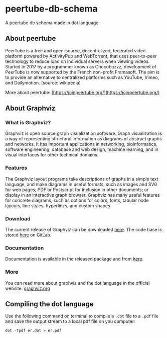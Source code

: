 # peertube-db-schema
A peertube db schema made in dot language

## About peertube
PeerTube is a free and open-source, decentralized, federated video platform powered by ActivityPub and WebTorrent, that uses peer-to-peer technology to reduce load on individual servers when viewing videos. Started in 2017 by a programmer known as Chocobozzz, development of PeerTube is now supported by the French non-profit Framasoft. The aim is to provide an alternative to centralized platforms such as YouTube, Vimeo, and Dailymotion. (source: wikipedia)

More about peertube:
[https://joinpeertube.org/](https://joinpeertube.org/)

## About Graphviz

### What is Graphviz?

Graphviz is open source graph visualization software. Graph visualization is a way of representing structural information as diagrams of abstract graphs and networks. It has important applications in networking, bioinformatics, software engineering, database and web design, machine learning, and in visual interfaces for other technical domains.

### Features

The Graphviz layout programs take descriptions of graphs in a simple text language, and make diagrams in useful formats, such as images and SVG for web pages; PDF or Postscript for inclusion in other documents; or display in an interactive graph browser. Graphviz has many useful features for concrete diagrams, such as options for colors, fonts, tabular node layouts, line styles, hyperlinks, and custom shapes.

### Download

The current release of Graphviz can be downloaded [here](https://graphviz.org/download). The code base is stored [here](https://gitlab.com/graphviz/graphviz/) on GitLab.

### Documentation

Documentation is available in the released package and from [here](https://graphviz.org/documentation).

### More

You can read more about graphviz and the dot language in the official website: [graphviz.org](graphviz.org)


## Compiling the dot language

Use the following command on terminal to compile a ```.dot``` file to a ```.pdf``` file and save the output stream to a local pdf file on you computer:

```dot -Tpdf er.dot > er.pdf```

